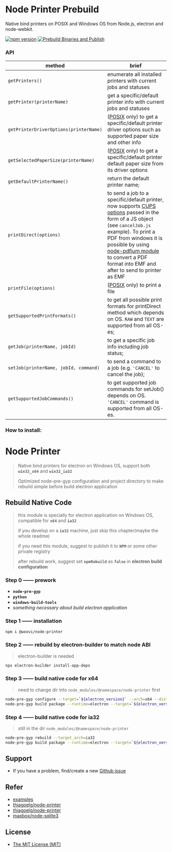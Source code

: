 Node Printer Prebuild
============
Native bind printers on POSIX and Windows OS from Node.js, electron and node-webkit.

[![npm version](https://badge.fury.io/js/@grandchef%2Fnode-printer.svg)](https://www.npmjs.com/package/@grandchef/node-printer) [![Prebuild Binaries and Publish](https://github.com/grandchef/node-printer/actions/workflows/prebuild-main.yml/badge.svg)](https://github.com/grandchef/node-printer/actions/workflows/prebuild-main.yml)

### API

| method | brief |
| --- | --- |
| `getPrinters()` | enumerate all installed printers with current jobs and statuses |
| `getPrinter(printerName)` | get a specific/default printer info with current jobs and statuses |
| `getPrinterDriverOptions(printerName)` | ([POSIX](http://en.wikipedia.org/wiki/POSIX) only) to get a specific/default printer driver options such as supported paper size and other info |
| `getSelectedPaperSize(printerName)` | ([POSIX](http://en.wikipedia.org/wiki/POSIX) only) to get a specific/default printer default paper size from its driver options |
| `getDefaultPrinterName()` | return the default printer name; |
| `printDirect(options)` | to send a job to a specific/default printer, now supports [CUPS options](http://www.cups.org/documentation.php/options.html) passed in the form of a JS object (see `cancelJob.js` example). To print a PDF from windows it is possible by using [node-pdfium module](https://github.com/grandchef/node-pdfium) to convert a PDF format into EMF and after to send to printer as EMF |
| `printFile(options)` | ([POSIX](http://en.wikipedia.org/wiki/POSIX) only) to print a file |
| `getSupportedPrintFormats()` | to get all possible print formats for printDirect method which depends on OS. `RAW` and `TEXT` are supported from all OS-es; |
| `getJob(printerName, jobId)` | to get a specific job info including job status; |
| `setJob(printerName, jobId, command)` | to send a command to a job (e.g. `'CANCEL'` to cancel the job); |
| `getSupportedJobCommands()` | to get supported job commands for setJob() depends on OS. `'CANCEL'` command is supported from all OS-es. |


### How to install:
# Node Printer

> Native bind printers for electron on Windows OS, support both **`win32_x64`** and **`win32_ia32`**
>
> Optimized node-pre-gyp configuration and project directory to make rebuild simple before build electron application

## Rebuild Native Code

> this module is specially for electron application on Windows OS, compatible for **`x64`** and **`ia32`**
>
> if you develop on a **`ia32`** machine, just skip this chapter(maybe the whole readme)
>
> if you need this module, suggest to publish it to **`NPM`** or some other private registry
>
> after rebuild work, suggest set **`npmRebuild`** as **`false`** in **electron build configuration**

### Step 0 —— prework

- **`node-pre-gyp`**
- **`python`**
- **`windows-build-tools`**
- _something necessary about build electron application_

### Step 1 —— installation

```bash
npm i @woovi/node-printer
```

### Step 2 —— rebuild by electron-builder to match node ABI

> electron-builder is needed

```bash
npx electron-builder install-app-deps
```

### Step 3 —— build native code for x64

> need to change dir into `node_modules/@namespace/node-printer` first

```bash
node-pre-gyp configure --target=`${electron_version}` --arch=x64 --dist-url=https://electronjs.org/headers --module_name=node_printer
node-pre-gyp build package --runtime=electron --target=`${electron_version}` --target_arch=x64 --build-from-source
```

### Step 4 —— build native code for ia32

> still in the dir `node_modules/@namespace/node-printer`

```bash
node-pre-gyp rebuild --target_arch=ia32
node-pre-gyp build package --runtime=electron --target=`${electron_version}` --target_arch=ia32 --build-from-source
```

## Support
- If you have a problem, find/create a new [Github issue](https://github.com/grandchef/node-printer/issues)

## Refer

- [examples](https://github.com/grandchef/node-printer/tree/main/examples)
- [thiagoelg/node-printer](https://github.com/thiagoelg/node-printer)
- [thiagoelg/node-printer](https://github.com/thiagoelg/node-printer)
- [mapbox/node-sqlite3](https://github.com/mapbox/node-sqlite3)

## License

- [The MIT License (MIT)](http://opensource.org/licenses/MIT)
